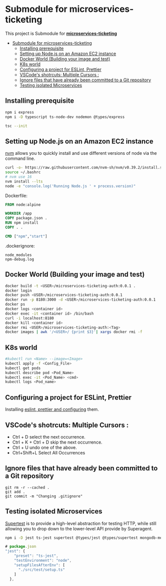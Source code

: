 # Submodule for microservices-ticketing
This project is Submodule for [**microservices-ticketing**](https://github.com/mehradi-github/microservices-ticketing)

- [Submodule for microservices-ticketing](#submodule-for-microservices-ticketing)
  - [Installing prerequisite](#installing-prerequisite)
  - [Setting up Node.js on an Amazon EC2 instance](#setting-up-nodejs-on-an-amazon-ec2-instance)
  - [Docker World (Building your image and test)](#docker-world-building-your-image-and-test)
  - [K8s world](#k8s-world)
  - [Configuring a project for ESLint, Prettier](#configuring-a-project-for-eslint-prettier)
  - [VSCode's shotrcuts: Multiple Cursors :](#vscodes-shotrcuts-multiple-cursors-)
  - [Ignore files that have already been committed to a Git repository](#ignore-files-that-have-already-been-committed-to-a-git-repository)
  - [Testing isolated Microservices](#testing-isolated-microservices)

## Installing prerequisite
```sh
npm i express
npm i -D typescript ts-node-dev nodemon @types/express

tsc --init
```

## Setting up Node.js on an Amazon EC2 instance
[nvm](https://github.com/nvm-sh/nvm/) allows you to quickly install and use different versions of node via the command line.
```sh
curl -o- https://raw.githubusercontent.com/nvm-sh/nvm/v0.39.2/install.sh | bash
source ~/.bashrc
# nvm use 16
nvm install --lts
node -e "console.log('Running Node.js ' + process.version)"
```

Dockerfile:
```dockerfile
FROM node:alpine

WORKDIR /app
COPY package.json .
RUN npm install
COPY . .

CMD ["npm","start"]
```

.dockerignore:
```
node_modules
npm-debug.log
```
## Docker World (Building your image and test)
```sh
docker build -t <USER>/microservices-ticketing-auth:0.0.1 .
docker login
docker push <USER>/microservices-ticketing-auth:0.0.1
docker run -p 8180:3000 -d <USER>/microservices-ticketing-auth:0.0.1
docker ps
docker logs <container id>
docker exec -it <container id> /bin/bash
curl -i localhost:8180
docker kill <container id>
docker rmi <USER>/microservices-ticketing-auth:<Tag>
docker images | awk '/<USER>/ {print $3}'| xargs docker rmi -f
```
## K8s world
```sh
#kubectl run <Name> --image=<Image>
kubectl apply -f <Config_File>
kubectl get pods
kubectl describe pod <Pod_Name>
kubectl exec -it <Pod_Name> <cmd>
kubectl logs <Pod_name>
```

## Configuring a project for ESLint, Prettier
Installing [eslint, prettier and configuring](https://github.com/mehradi-github/jest-rtl) them.

## VSCode's shotrcuts: Multiple Cursors :
- Ctrl + D select the next occurrence.
- Ctrl + K + Ctrl + D skip the next occurrence.
- Ctrl + U undo one of the above.
- Ctrl+Shift+L Select All Occurrences

## Ignore files that have already been committed to a Git repository
```git
git rm -r --cached .
git add .
git commit -m "Changing .gitignore"
```
## Testing isolated Microservices
[Supertest](https://www.npmjs.com/package/supertest) is to provide a high-level abstraction for testing HTTP, while still allowing you to drop down to the lower-level API provide by Superagent.

```sh
npm i -D jest ts-jest supertest @types/jest @types/supertest mongodb-memory-server
```

```js
# package.json
"jest": {
    "preset": "ts-jest",
    "testEnvironment": "node",
    "setupFilesAfterEnv": [
      "./src/test/setup.ts"
    ]
  },

```